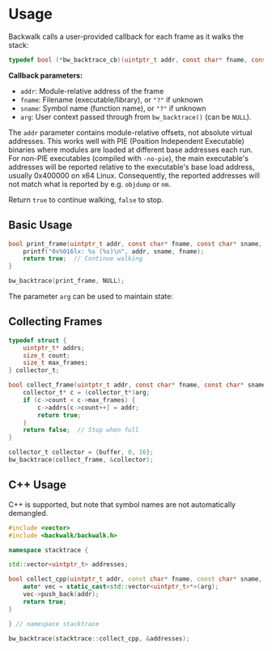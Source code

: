 # Usage

Backwalk calls a user-provided callback for each frame as it walks the stack:

```c
typedef bool (*bw_backtrace_cb)(uintptr_t addr, const char* fname, const char* sname, void* arg);
```

**Callback parameters:**
- `addr`: Module-relative address of the frame  
- `fname`: Filename (executable/library), or `"?"` if unknown  
- `sname`: Symbol name (function name), or `"?"` if unknown
- `arg`: User context passed through from `bw_backtrace()` (can be `NULL`).

The `addr` parameter contains module-relative offsets, not absolute virtual addresses. This works
well with PIE (Position Independent Executable) binaries where modules are loaded at different base
addresses each run. For non-PIE executables (compiled with `-no-pie`), the main executable's
addresses will be reported relative to the executable's base load address, usually 0x400000 on x64
Linux. Consequently, the reported addresses will not match what is reported by e.g. `objdump` or
`nm`. 

Return `true` to continue walking, `false` to stop.

## Basic Usage
```c
bool print_frame(uintptr_t addr, const char* fname, const char* sname, void* arg) {
    printf("0x%016lx: %s (%s)\n", addr, sname, fname);
    return true;  // Continue walking
}

bw_backtrace(print_frame, NULL);
```

The parameter `arg` can be used to maintain state:
## Collecting Frames

```c
typedef struct {
    uintptr_t* addrs;
    size_t count;
    size_t max_frames;
} collector_t;

bool collect_frame(uintptr_t addr, const char* fname, const char* sname, void* arg) {
    collector_t* c = (collector_t*)arg;
    if (c->count < c->max_frames) {
        c->addrs[c->count++] = addr;
        return true;
    }
    return false;  // Stop when full
}

collector_t collector = {buffer, 0, 16};
bw_backtrace(collect_frame, &collector);
```

## C++ Usage

C++ is supported, but note that symbol names are not automatically demangled.

```cpp
#include <vector>
#include <backwalk/backwalk.h>

namespace stacktrace {

std::vector<uintptr_t> addresses;

bool collect_cpp(uintptr_t addr, const char* fname, const char* sname, void* arg) {
    auto* vec = static_cast<std::vector<uintptr_t>*>(arg);
    vec->push_back(addr);
    return true;
}

} // namespace stacktrace

bw_backtrace(stacktrace::collect_cpp, &addresses);
```
